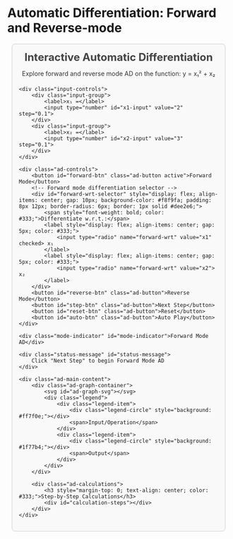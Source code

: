 # Automatic Differentiation: Forward and Reverse-mode

<!DOCTYPE html>
<html>
<head>
<meta charset="utf-8">
<title>Interactive Automatic Differentiation</title>
<script src="https://cdn.plot.ly/plotly-latest.min.js"></script>
<script src="https://cdnjs.cloudflare.com/ajax/libs/d3/7.8.5/d3.min.js"></script>

<style>
    #ad-container { 
        font-family: -apple-system, BlinkMacSystemFont, 'Segoe UI', Roboto, 'Helvetica Neue', Arial, sans-serif; 
        margin: 10px; 
        background-color: #f9f9f9; 
        padding: 15px;
        border: 1px solid #ccc;
        border-radius: 8px;
    }
    
    .ad-header {
        text-align: center;
        margin-bottom: 20px;
        color: #333;
    }
    
    .ad-header h2 {
        margin: 0;
        font-size: 24px;
        color: #444;
    }
    
    .ad-controls { 
        display: flex;
        justify-content: center;
        gap: 15px;
        margin-bottom: 20px;
        flex-wrap: wrap;
        padding: 15px;
        background-color: #fff;
        border-radius: 8px;
        border: 1px solid #ddd;
    }
    
    .ad-button { 
        padding: 10px 20px; 
        font-size: 16px; 
        font-weight: bold; 
        color: white; 
        background-color: #28a745; 
        border: none; 
        border-radius: 5px; 
        cursor: pointer; 
        transition: background-color 0.2s;
    }
    
    .ad-button:hover { 
        background-color: #218838; 
    }
    
    .ad-button.active {
        background-color: #007bff;
    }
    
    .ad-button.active:hover {
        background-color: #0056b3;
    }
    
    .ad-button:disabled { 
        background-color: #6c757d; 
        cursor: not-allowed;
    }
    
    .ad-main-content {
        display: grid;
        grid-template-columns: 1fr 1fr;
        gap: 20px;
        min-height: 500px;
    }
    
    .ad-graph-container {
        background-color: #fff;
        border-radius: 8px;
        padding: 15px;
        box-shadow: 0 2px 5px rgba(0,0,0,0.1);
        border: 1px solid #ddd;
    }
    
    .ad-calculations {
        background-color: #fff;
        border-radius: 8px;
        padding: 15px;
        color: #333;
        overflow-y: auto;
        box-shadow: 0 2px 5px rgba(0,0,0,0.1);
        border: 1px solid #ddd;
    }
    
    .calculation-step {
        margin: 10px 0;
        padding: 12px;
        background-color: #e9ecef;
        border-radius: 6px;
        color: #333;
        font-size: 14px;
        border-left: 4px solid #007bff;
        opacity: 0;
        transform: translateX(-20px);
        transition: all 0.4s ease;
    }
    
    .calculation-step.active {
        opacity: 1;
        transform: translateX(0);
    }
    
    .calculation-step.highlight {
        background-color: #d4edda;
        border-left-color: #28a745;
        font-weight: bold;
    }
    
    #ad-graph-svg {
        width: 100%;
        height: 450px;
    }
    
    .node-circle {
        stroke: #333;
        stroke-width: 2;
        cursor: pointer;
        transition: all 0.3s ease;
    }
    
    .node-circle.input {
        fill: #ff7f0e;
    }
    
    .node-circle.operation {
        fill: #ff7f0e;
    }
    
    .node-circle.output {
        fill: #1f77b4;
    }
    
    .node-circle.highlighted {
        stroke: #ff1744;
        stroke-width: 4;
        filter: drop-shadow(0 0 8px rgba(255, 23, 68, 0.6));
    }
    
    .node-text {
        font-size: 14px;
        font-weight: bold;
        text-anchor: middle;
        dominant-baseline: middle;
        fill: #333;
        pointer-events: none;
    }
    
    .node-value {
        font-size: 12px;
        font-weight: bold;
        fill: #333;
        pointer-events: none;
    }
    
    .edge-line {
        stroke: #333;
        stroke-width: 2;
        fill: none;
        marker-end: url(#arrowhead);
        transition: all 0.3s ease;
    }
    
    .edge-line.highlighted {
        stroke: #ff1744;
        stroke-width: 4;
        animation: pulse 1.5s infinite;
    }
    
    .edge-label {
        font-size: 11px;
        font-weight: bold;
        fill: #d73527;
        text-anchor: middle;
        dominant-baseline: middle;
        pointer-events: none;
        opacity: 0;
        transition: opacity 0.3s ease;
        background: white;
        padding: 2px 4px;
        border-radius: 3px;
    }
    
    .edge-label.visible {
        opacity: 1;
    }
    
    .edge-line.path1 {
        stroke: #ff6b35;
        stroke-width: 4;
        animation: pulse 1.5s infinite;
    }
    
    .edge-line.path2 {
        stroke: #4ecdc4;
        stroke-width: 4;
        animation: pulse 1.5s infinite;
    }
    
    .edge-label.path1 {
        fill: #ff6b35;
        opacity: 1;
    }
    
    .final-gradient-label {
        font-size: 11px;
        font-weight: bold;
        fill: #2c3e50;
        text-anchor: middle;
        dominant-baseline: middle;
        pointer-events: none;
        opacity: 0;
        transition: opacity 0.3s ease;
    }
    
    .final-gradient-label.visible {
        opacity: 1;
    }
    
    @keyframes pulse {
        0% { stroke-opacity: 1; }
        50% { stroke-opacity: 0.6; }
        100% { stroke-opacity: 1; }
    }
    
    .status-message {
        text-align: center;
        font-size: 16px;
        font-weight: bold;
        margin: 15px 0;
        padding: 10px;
        background-color: #fff;
        border-radius: 6px;
        border: 1px solid #ddd;
        color: #333;
    }
    
    .input-controls {
        display: flex;
        justify-content: center;
        gap: 20px;
        margin: 15px 0;
        flex-wrap: wrap;
    }
    
    .input-group {
        display: flex;
        align-items: center;
        gap: 8px;
        background-color: #f8f9fa;
        padding: 8px 12px;
        border-radius: 6px;
        border: 1px solid #dee2e6;
        color: #333;
    }
    
    .input-group input {
        width: 60px;
        padding: 4px 8px;
        border: 1px solid #ced4da;
        border-radius: 4px;
        font-size: 14px;
        text-align: center;
    }
    
    .legend {
        display: flex;
        justify-content: center;
        gap: 15px;
        margin-top: 15px;
        flex-wrap: wrap;
    }
    
    .legend-item {
        display: flex;
        align-items: center;
        gap: 6px;
        background-color: #f8f9fa;
        padding: 6px 10px;
        border-radius: 6px;
        border: 1px solid #dee2e6;
        color: #333;
        font-size: 12px;
    }
    
    .legend-circle {
        width: 16px;
        height: 16px;
        border-radius: 50%;
        border: 2px solid #333;
    }
    
    .mode-indicator {
        text-align: center;
        font-size: 18px;
        font-weight: bold;
        color: #007bff;
        margin: 10px 0;
    }
</style>
</head>
<body>

<div id="ad-container">
    <div class="ad-header">
        <h2>Interactive Automatic Differentiation</h2>
        <p>Explore forward and reverse mode AD on the function: y = x₁² + x₂</p>
    </div>

    <div class="input-controls">
        <div class="input-group">
            <label>x₁ =</label>
            <input type="number" id="x1-input" value="2" step="0.1">
        </div>
        <div class="input-group">
            <label>x₂ =</label>
            <input type="number" id="x2-input" value="3" step="0.1">
        </div>
    </div>

    <div class="ad-controls">
        <button id="forward-btn" class="ad-button active">Forward Mode</button>
        <!-- Forward mode differentiation selector -->
        <div id="forward-wrt-selector" style="display: flex; align-items: center; gap: 10px; background-color: #f8f9fa; padding: 8px 12px; border-radius: 6px; border: 1px solid #dee2e6;">
            <span style="font-weight: bold; color: #333;">Differentiate w.r.t.:</span>
            <label style="display: flex; align-items: center; gap: 5px; color: #333;">
                <input type="radio" name="forward-wrt" value="x1" checked> x₁
            </label>
            <label style="display: flex; align-items: center; gap: 5px; color: #333;">
                <input type="radio" name="forward-wrt" value="x2"> x₂
            </label>
        </div>
        <button id="reverse-btn" class="ad-button">Reverse Mode</button>        
        <button id="step-btn" class="ad-button">Next Step</button>
        <button id="reset-btn" class="ad-button">Reset</button>
        <button id="auto-btn" class="ad-button">Auto Play</button>
    </div>

    <div class="mode-indicator" id="mode-indicator">Forward Mode AD</div>
    
    <div class="status-message" id="status-message">
        Click "Next Step" to begin Forward Mode AD
    </div>

    <div class="ad-main-content">
        <div class="ad-graph-container">
            <svg id="ad-graph-svg"></svg>
            <div class="legend">
                <div class="legend-item">
                    <div class="legend-circle" style="background: #ff7f0e;"></div>
                    <span>Input/Operation</span>
                </div>
                <div class="legend-item">
                    <div class="legend-circle" style="background: #1f77b4;"></div>
                    <span>Output</span>
                </div>
            </div>
        </div>
        
        <div class="ad-calculations">
            <h3 style="margin-top: 0; text-align: center; color: #333;">Step-by-Step Calculations</h3>
            <div id="calculation-steps"></div>
        </div>
    </div>
</div>

<script>
(function() {
    // Graph structure for y = x1^2 + x2
    const nodes = [
        { id: 'x1', x: 120, y: 350, label: 'x₁', type: 'input' },
        { id: 'x2', x: 320, y: 350, label: 'x₂', type: 'input' },
        { id: 'square', x: 120, y: 250, label: 'x₁²', type: 'operation' },
        { id: 'add', x: 220, y: 150, label: '+', type: 'operation' },
        { id: 'y', x: 220, y: 80, label: 'y', type: 'output' }
    ];

    // Forward mode edges
    const forwardEdges = [
        { from: 'x1', to: 'square', label: '' },
        { from: 'square', to: 'add', label: '' },
        { from: 'x2', to: 'add', label: '' },
        { from: 'add', to: 'y', label: '' }
    ];

    // Reverse mode edges with gradient labels
    const reverseEdges = [
        { from: 'y', to: 'add', label: '∂y/∂w₄ = 1' },
        { from: 'add', to: 'square', label: '∂w₄/∂w₃ = 1' },
        { from: 'add', to: 'x2', label: '∂w₄/∂w₂ = 1' },
        { from: 'square', to: 'x1', label: '∂w₃/∂w₁ = 2 w₁' }
    ];

    let currentMode = 'forward';
    let currentStep = 0;
    let autoInterval;
    let values = {};
    let forwardWrt = 'x1'; // which variable we're differentiating w.r.t.

    // Forward mode steps - with actual AD derivative computation
    function getForwardSteps() {
        if (forwardWrt === 'x1') {
            return [
                {
                    description: "Seed derivatives: ẇ₁ = 1, ẇ₂ = 0 (differentiating w.r.t. x₁)",
                    highlight: ['x1', 'x2'],
                    edges: [],
                    calculation: "Forward mode AD: ∂y/∂x₁\nSeed the inputs:\nw₁ = x₁ = %x1%, ẇ₁ = 1\nw₂ = x₂ = %x2%, ẇ₂ = 0",
                    nodeValues: { x1: '%x1%', x2: '%x2%', square: '', add: '', y: '' },
                    derivatives: { x1: '1', x2: '0', square: '', add: '', y: '' }
                },
                {
                    description: "Compute w₃ = w₁² and ẇ₃ = 2w₁ · ẇ₁",
                    highlight: ['square'],
                    edges: ['x1-square'],
                    calculation: "Squaring operation:\nw₃ = w₁² = (%x1%)² = %v1%\nẇ₃ = 2w₁ · ẇ₁ = 2(%x1%) · 1 = %dv1_dx1%",
                    nodeValues: { x1: '%x1%', x2: '%x2%', square: '%v1%', add: '', y: '' },
                    derivatives: { x1: '1', x2: '0', square: '%dv1_dx1%', add: '', y: '' }
                },
                {
                    description: "Compute w₄ = w₃ + w₂ and ẇ₄ = ẇ₃ + ẇ₂",
                    highlight: ['add'],
                    edges: ['square-add', 'x2-add'],
                    calculation: "Addition operation:\nw₄ = w₃ + w₂ = %v1% + %x2% = %y%\nẇ₄ = ẇ₃ + ẇ₂ = %dv1_dx1% + 0 = %dy_dx1%",
                    nodeValues: { x1: '%x1%', x2: '%x2%', square: '%v1%', add: '%y%', y: '' },
                    derivatives: { x1: '1', x2: '0', square: '%dv1_dx1%', add: '%dy_dx1%', y: '' }
                },
                {
                    description: "Final: y = w₄ and ẏ = ẇ₄",
                    highlight: ['y'],
                    edges: ['add-y'],
                    calculation: "Output:\ny = w₄ = %y%\nẏ = ẇ₄ = %dy_dx1%\n\nResult: ∂y/∂x₁ = %dy_dx1%",
                    nodeValues: { x1: '%x1%', x2: '%x2%', square: '%v1%', add: '%y%', y: '%y%' },
                    derivatives: { x1: '1', x2: '0', square: '%dv1_dx1%', add: '%dy_dx1%', y: '%dy_dx1%' }
                }
            ];
        } else {
            return [
                {
                    description: "Seed derivatives: ẇ₁ = 0, ẇ₂ = 1 (differentiating w.r.t. x₂)",
                    highlight: ['x1', 'x2'],
                    edges: [],
                    calculation: "Forward mode AD: ∂y/∂x₂\nSeed the inputs:\nw₁ = x₁ = %x1%, ẇ₁ = 0\nw₂ = x₂ = %x2%, ẇ₂ = 1",
                    nodeValues: { x1: '%x1%', x2: '%x2%', square: '', add: '', y: '' },
                    derivatives: { x1: '0', x2: '1', square: '', add: '', y: '' }
                },
                {
                    description: "Compute w₃ = w₁² and ẇ₃ = 2w₁ · ẇ₁",
                    highlight: ['square'],
                    edges: ['x1-square'],
                    calculation: "Squaring operation:\nw₃ = w₁² = (%x1%)² = %v1%\nẇ₃ = 2w₁ · ẇ₁ = 2(%x1%) · 0 = %dv1_dx2%",
                    nodeValues: { x1: '%x1%', x2: '%x2%', square: '%v1%', add: '', y: '' },
                    derivatives: { x1: '0', x2: '1', square: '%dv1_dx2%', add: '', y: '' }
                },
                {
                    description: "Compute w₄ = w₃ + w₂ and ẇ₄ = ẇ₃ + ẇ₂",
                    highlight: ['add'],
                    edges: ['square-add', 'x2-add'],
                    calculation: "Addition operation:\nw₄ = w₃ + w₂ = %v1% + %x2% = %y%\nẇ₄ = ẇ₃ + ẇ₂ = %dv1_dx2% + 1 = %dy_dx2%",
                    nodeValues: { x1: '%x1%', x2: '%x2%', square: '%v1%', add: '%y%', y: '' },
                    derivatives: { x1: '0', x2: '1', square: '%dv1_dx2%', add: '%dy_dx2%', y: '' }
                },
                {
                    description: "Final: y = w₄ and ẏ = ẇ₄",
                    highlight: ['y'],
                    edges: ['add-y'],
                    calculation: "Output:\ny = w₄ = %y%\nẏ = ẇ₄ = %dy_dx2%\n\nResult: ∂y/∂x₂ = %dy_dx2%",
                    nodeValues: { x1: '%x1%', x2: '%x2%', square: '%v1%', add: '%y%', y: '%y%' },
                    derivatives: { x1: '0', x2: '1', square: '%dv1_dx2%', add: '%dy_dx2%', y: '%dy_dx2%' }
                }
            ];
        }
    }

    // Reverse mode steps - with final chain rule visualization
    const reverseSteps = [
        {
            description: "Forward pass complete, now backward pass",
            highlight: ['y'],
            edges: [],
            calculation: "All values computed:\nw₁=%x1%, w₂=%x2%, w₃=%v1%, w₄=%y%, y=%y%\n\nStart: ∂y/∂y = 1",
            nodeValues: { x1: '%x1%', x2: '%x2%', square: '%v1%', add: '%y%', y: '%y%' }
        },
        {
            description: "∂y/∂w₄ = 1 (y = w₄)",
            highlight: ['add'],
            edges: ['y-add'],
            calculation: "∂y/∂w₄ = ∂y/∂y × ∂y/∂w₄ = 1 × 1 = 1",
            nodeValues: { x1: '%x1%', x2: '%x2%', square: '%v1%', add: '%y%', y: '%y%' }
        },
        {
            description: "∂y/∂w₃ = 1, ∂y/∂w₂ = 1 (w₄ = w₃ + w₂)",
            highlight: ['square', 'x2'],
            edges: ['add-square', 'add-x2'],
            calculation: "∂y/∂w₃ = ∂y/∂w₄ × ∂w₄/∂w₃ = 1 × 1 = 1\n∂y/∂w₂ = ∂y/∂w₄ × ∂w₄/∂w₂ = 1 × 1 = 1",
            nodeValues: { x1: '%x1%', x2: '%x2%', square: '%v1%', add: '%y%', y: '%y%' }
        },
        {
            description: "∂y/∂w₁ = 2x₁ (w₃ = w₁²)",
            highlight: ['x1'],
            edges: ['square-x1'],
            calculation: "∂y/∂w₁ = ∂y/∂w₃ × ∂w₃/∂w₁ = 1 × 2w₁ = 2(%x1%) = %dy_dx1%",
            nodeValues: { x1: '%x1%', x2: '%x2%', square: '%v1%', add: '%y%', y: '%y%' }
        },
        {
            description: "Chain rule visualization: Two gradient paths",
            highlight: ['x1', 'x2'],
            edges: [],
            edgePaths: {
                path1: ['square-x1', 'add-square', 'y-add'],
                path2: ['add-x2', 'y-add']
            },
            calculation: "Path 1 (orange): ∂y/∂w₁ = ∂y/∂w₄ × ∂w₄/∂w₃ × ∂w₃/∂w₁\n                    = 1 × 1 × 2w₁ = %dy_dx1%\n\nPath 2 (teal): ∂y/∂w₂ = ∂y/∂w₄ × ∂w₄/∂w₂\n                = 1 × 1 = 1\n\nFinal gradient: ∇y = (%dy_dx1%, 1)",
            nodeValues: { x1: '%x1%', x2: '%x2%', square: '%v1%', add: '%y%', y: '%y%' },
            showFinalGradients: true
        }
    ];

    function updateValues() {
        const x1 = parseFloat(document.getElementById('x1-input').value);
        const x2 = parseFloat(document.getElementById('x2-input').value);
        
        values = {
            x1: x1,
            x2: x2,
            v1: x1 * x1,
            y: x1 * x1 + x2,
            dy_dx1: 2 * x1,
            dy_dx2: 1,
            dv1_dx1: 2 * x1,
            dv1_dx2: 0
        };
    }

    function createGraph() {
        const svg = d3.select('#ad-graph-svg');
        svg.selectAll('*').remove();

        // Define arrow marker
        svg.append('defs').append('marker')
            .attr('id', 'arrowhead')
            .attr('viewBox', '-0 -5 10 10')
            .attr('refX', 25)
            .attr('refY', 0)
            .attr('orient', 'auto')
            .attr('markerWidth', 6)
            .attr('markerHeight', 6)
            .append('path')
            .attr('d', 'M 0,-5 L 10 ,0 L 0,5')
            .attr('fill', '#333');

        // Draw edges based on current mode
        const edges = currentMode === 'forward' ? forwardEdges : reverseEdges;
        
        edges.forEach(edge => {
            const fromNode = nodes.find(n => n.id === edge.from);
            const toNode = nodes.find(n => n.id === edge.to);
            
            // Calculate edge endpoints
            const dx = toNode.x - fromNode.x;
            const dy = toNode.y - fromNode.y;
            const length = Math.sqrt(dx * dx + dy * dy);
            const radius = 30;
            
            const x1 = fromNode.x + (dx / length) * radius;
            const y1 = fromNode.y + (dy / length) * radius;
            const x2 = toNode.x - (dx / length) * radius;
            const y2 = toNode.y - (dy / length) * radius;
            
            const edgeGroup = svg.append('g').attr('class', `edge-group edge-${edge.from}-${edge.to}`);
            
            edgeGroup.append('line')
                .attr('class', `edge-line`)
                .attr('x1', x1)
                .attr('y1', y1)
                .attr('x2', x2)
                .attr('y2', y2);
            
            // Add edge label for reverse mode with better positioning
            if (edge.label && currentMode === 'reverse') {
                const midX = (x1 + x2) / 2;
                const midY = (y1 + y2) / 2;
                
                // Calculate perpendicular offset for better visibility
                const perpX = -(dy / length) * 25;
                const perpY = (dx / length) * 25;
                
                // Add white background rectangle for better readability
                const textElement = edgeGroup.append('text')
                    .attr('class', `edge-label edge-label-${edge.from}-${edge.to}`)
                    .attr('x', midX + perpX)
                    .attr('y', midY + perpY)
                    .text(edge.label);
                
                // Add white background
                const bbox = textElement.node().getBBox();
                edgeGroup.insert('rect', 'text')
                    .attr('x', bbox.x - 2)
                    .attr('y', bbox.y - 1)
                    .attr('width', bbox.width + 4)
                    .attr('height', bbox.height + 2)
                    .attr('fill', 'white')
                    .attr('stroke', '#ddd')
                    .attr('stroke-width', 1)
                    .attr('rx', 2)
                    .attr('class', `edge-label-bg edge-label-bg-${edge.from}-${edge.to}`)
                    .style('opacity', 0);
            }
        });

        // Draw nodes
        nodes.forEach(node => {
            const g = svg.append('g').attr('class', `node-group node-${node.id}`);
            
            g.append('circle')
                .attr('class', `node-circle ${node.type}`)
                .attr('cx', node.x)
                .attr('cy', node.y)
                .attr('r', 30);
            
            // Node label inside circle
            g.append('text')
                .attr('class', 'node-text')
                .attr('x', node.x)
                .attr('y', node.y)
                .text(node.label);
            
            // Value display next to node (function value)
            g.append('text')
                .attr('class', `node-value-display node-value-${node.id}`)
                .attr('x', node.x + 45)
                .attr('y', node.y - 5)
                .attr('font-size', '13px')
                .attr('font-weight', 'bold')
                .attr('fill', '#333')
                .text('');
                
            // Derivative display next to node (for forward mode)
            g.append('text')
                .attr('class', `node-deriv-display node-deriv-${node.id}`)
                .attr('x', node.x + 45)
                .attr('y', node.y + 10)
                .attr('font-size', '12px')
                .attr('font-weight', 'bold')
                .attr('fill', '#d73527')
                .text('');
                
            // Final gradient display below input nodes (for reverse mode final step)
            if (node.type === 'input') {
                g.append('text')
                    .attr('class', `final-gradient-label final-gradient-${node.id}`)
                    .attr('x', node.x)
                    .attr('y', node.y + 50)
                    .attr('font-size', '10px')
                    .attr('font-weight', 'bold')
                    .attr('fill', '#2c3e50')
                    .attr('text-anchor', 'middle')
                    .text('');
            }
        });
    }

    function highlightElements(elementIds, edgeIds, edgePaths) {
        // Reset all highlights
        d3.selectAll('.node-circle').classed('highlighted', false);
        d3.selectAll('.edge-line').classed('highlighted', false);
        d3.selectAll('.edge-line').classed('path1', false);
        d3.selectAll('.edge-line').classed('path2', false);
        d3.selectAll('.edge-label').classed('visible', false);
        d3.selectAll('.edge-label-bg').style('opacity', 0);
        d3.selectAll('.edge-label').classed('path1', false);
        d3.selectAll('.edge-label').classed('path2', false);

        // Highlight nodes
        elementIds.forEach(id => {
            d3.select(`.node-${id} .node-circle`).classed('highlighted', true);
        });
        
        // Handle special case of colored paths for chain rule visualization
        if (edgePaths) {
            // Path 1: x1 -> square -> add -> y (orange)
            edgePaths.path1.forEach(edgeId => {
                d3.select(`.edge-${edgeId} .edge-line`).classed('path1', true);
                d3.select(`.edge-label-${edgeId}`).classed('visible', true).classed('path1', true);
                d3.select(`.edge-label-bg-${edgeId}`).style('opacity', 1);
            });
            
            // Path 2: x2 -> add -> y (teal)
            edgePaths.path2.forEach(edgeId => {
                d3.select(`.edge-${edgeId} .edge-line`).classed('path2', true);
                d3.select(`.edge-label-${edgeId}`).classed('visible', true).classed('path2', true);
                d3.select(`.edge-label-bg-${edgeId}`).style('opacity', 1);
            });
        } else {
            // Regular edge highlighting
            edgeIds.forEach(edgeId => {
                d3.select(`.edge-${edgeId} .edge-line`).classed('highlighted', true);
                d3.select(`.edge-label-${edgeId}`).classed('visible', true);
                d3.select(`.edge-label-bg-${edgeId}`).style('opacity', 1);
            });
        }
    }

    function formatCalculation(template) {
        let result = template;
        for (const [key, value] of Object.entries(values)) {
            const regex = new RegExp(`%${key}%`, 'g');
            result = result.replace(regex, typeof value === 'number' ? value.toFixed(2) : value);
        }
        return result;
    }

    function updateNodeValues(nodeValues, derivatives, showFinalGradients) {
        const subscripts = { x1: '₁', x2: '₂', square: '₃', add: '₄', y: '' };
        
        nodes.forEach(node => {
            // Update function values
            if (nodeValues[node.id] !== undefined && nodeValues[node.id] !== '') {
                const valueText = formatCalculation(nodeValues[node.id]);
                const subscript = subscripts[node.id];
                const label = node.id === 'y' ? `y = ${valueText}` : `w${subscript} = ${valueText}`;
                d3.select(`.node-value-${node.id}`).text(label);
            } else {
                d3.select(`.node-value-${node.id}`).text('');
            }
            
            // Update derivative values (for forward mode)
            if (currentMode === 'forward' && derivatives && derivatives[node.id] !== undefined && derivatives[node.id] !== '') {
                const derivText = formatCalculation(derivatives[node.id]);
                const subscript = subscripts[node.id];
                const derivLabel = node.id === 'y' ? `ẏ = ${derivText}` : `ẇ${subscript} = ${derivText}`;
                d3.select(`.node-deriv-${node.id}`).text(derivLabel);
            } else {
                d3.select(`.node-deriv-${node.id}`).text('');
            }
        });
        
        // Show final gradient calculations for reverse mode
        if (showFinalGradients && currentMode === 'reverse') {
            // For x1 node
            const x1GradientText = `∂y/∂w₁ = ∂y/∂w₄ × ∂w₄/∂w₃ × ∂w₃/∂w₁\n= 1 × 1 × ${(2 * values.x1).toFixed(2)} = ${values.dy_dx1.toFixed(2)}`;
            d3.select('.final-gradient-x1')
                .selectAll('tspan').remove();
            
            const x1Text = d3.select('.final-gradient-x1');
            x1GradientText.split('\n').forEach((line, i) => {
                x1Text.append('tspan')
                    .attr('x', 120)
                    .attr('dy', i === 0 ? 0 : '1.2em')
                    .text(line);
            });
            
            // For x2 node  
            const x2GradientText = `∂y/∂w₂ = ∂y/∂w₄ × ∂w₄/∂w₂\n= 1 × 1 = 1`;
            d3.select('.final-gradient-x2')
                .selectAll('tspan').remove();
                
            const x2Text = d3.select('.final-gradient-x2');
            x2GradientText.split('\n').forEach((line, i) => {
                x2Text.append('tspan')
                    .attr('x', 320)
                    .attr('dy', i === 0 ? 0 : '1.2em')
                    .text(line);
            });
            
            d3.selectAll('.final-gradient-label').classed('visible', true);
        } else {
            d3.selectAll('.final-gradient-label').classed('visible', false);
            d3.selectAll('.final-gradient-label').selectAll('tspan').remove();
        }
    }

    function updateCalculationDisplay() {
        const container = document.getElementById('calculation-steps');
        const steps = currentMode === 'forward' ? getForwardSteps() : reverseSteps;
        
        container.innerHTML = '';
        
        for (let i = 0; i <= currentStep && i < steps.length; i++) {
            const stepDiv = document.createElement('div');
            stepDiv.className = 'calculation-step';
            if (i === currentStep) {
                stepDiv.classList.add('highlight');
            }
            
            const formattedCalc = formatCalculation(steps[i].calculation);
            stepDiv.innerHTML = `
                <div style="margin-bottom: 8px; font-weight: bold;">${steps[i].description}</div>
                <div style="font-family: monospace; white-space: pre-line; font-size: 13px;">${formattedCalc}</div>
            `;
            
            container.appendChild(stepDiv);
            
            // Animate in
            setTimeout(() => stepDiv.classList.add('active'), i * 50);
        }
    }

    function nextStep() {
        const steps = currentMode === 'forward' ? getForwardSteps() : reverseSteps;
        
        if (currentStep < steps.length) {
            const step = steps[currentStep];
            highlightElements(step.highlight, step.edges || [], step.edgePaths);
            updateNodeValues(step.nodeValues, step.derivatives, step.showFinalGradients);
            updateCalculationDisplay();
            currentStep++;
            
            if (currentStep >= steps.length) {
                document.getElementById('status-message').textContent = 
                    `${currentMode === 'forward' ? 'Forward' : 'Reverse'} mode complete!`;
                document.getElementById('step-btn').disabled = true;
            } else {
                document.getElementById('status-message').textContent = 
                    `Step ${currentStep} of ${steps.length}`;
            }
        }
    }

    function reset() {
        currentStep = 0;
        clearInterval(autoInterval);
        highlightElements([], []);
        
        // Clear all node values and derivatives
        nodes.forEach(node => {
            d3.select(`.node-value-${node.id}`).text('');
            d3.select(`.node-deriv-${node.id}`).text('');
        });
        
        // Clear final gradient labels
        d3.selectAll('.final-gradient-label').classed('visible', false);
        d3.selectAll('.final-gradient-label').selectAll('tspan').remove();
        
        document.getElementById('calculation-steps').innerHTML = '';
        document.getElementById('step-btn').disabled = false;
        document.getElementById('status-message').textContent = 
            `Click "Next Step" to begin ${currentMode === 'forward' ? 'Forward' : 'Reverse'} Mode AD`;
    }

    function switchMode(mode) {
        currentMode = mode;
        document.getElementById('mode-indicator').textContent = 
            `${mode === 'forward' ? 'Forward' : 'Reverse'} Mode AD`;
        
        // Show/hide forward mode selector
        const selector = document.getElementById('forward-wrt-selector');
        selector.style.display = mode === 'forward' ? 'flex' : 'none';
        
        reset();
        createGraph();
        
        document.getElementById('forward-btn').classList.toggle('active', mode === 'forward');
        document.getElementById('reverse-btn').classList.toggle('active', mode === 'reverse');
    }

    function autoPlay() {
        reset();
        // Start immediately, then continue with intervals
        setTimeout(() => {
            nextStep();
            autoInterval = setInterval(() => {
                nextStep();
                if (currentStep >= (currentMode === 'forward' ? getForwardSteps() : reverseSteps).length) {
                    clearInterval(autoInterval);
                }
            }, 1500);
        }, 100);
    }

    // Event listeners
    document.getElementById('forward-btn').addEventListener('click', () => switchMode('forward'));
    document.getElementById('reverse-btn').addEventListener('click', () => switchMode('reverse'));
    document.getElementById('step-btn').addEventListener('click', nextStep);
    document.getElementById('reset-btn').addEventListener('click', reset);
    document.getElementById('auto-btn').addEventListener('click', autoPlay);
    
    // Forward mode differentiation selector
    document.querySelectorAll('input[name="forward-wrt"]').forEach(radio => {
        radio.addEventListener('change', (e) => {
            forwardWrt = e.target.value;
            reset();
        });
    });
    
    document.getElementById('x1-input').addEventListener('input', () => {
        updateValues();
        if (currentStep > 0) {
            const steps = currentMode === 'forward' ? getForwardSteps() : reverseSteps;
            if (currentStep <= steps.length) {
                const step = steps[currentStep - 1];
                updateNodeValues(step.nodeValues, step.derivatives, step.showFinalGradients);
                updateCalculationDisplay();
            }
        }
    });
    
    document.getElementById('x2-input').addEventListener('input', () => {
        updateValues();
        if (currentStep > 0) {
            const steps = currentMode === 'forward' ? getForwardSteps() : reverseSteps;
            if (currentStep <= steps.length) {
                const step = steps[currentStep - 1];
                updateNodeValues(step.nodeValues, step.derivatives, step.showFinalGradients);
                updateCalculationDisplay();
            }
        }
    });

    // Initialize
    updateValues();
    createGraph();
    reset();
})();
</script>

</body>
</html>
